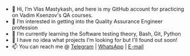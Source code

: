 - 👋 Hi, I’m Vlas Mastykash, and here is my GitHub account for practicing on Vadim Ksenzov's QA courses.
- 👀 I’m interested in getting into the Quality Assurance Engineer profession
- 🌱 I’m currently learning the Software testing theory, Bash, Git, Python
- 💞️ I have no idea what projects I’m looking for but I'll found out soon!
- 📫 You can reach me @ [Telegram](https://t.me/v_las) | [WhatsApp](https://wa.me/79136198392) | [E-mail](mailto:mastykash.vlas@gmail.com)
<!---
v-las/v-las is a ✨ special ✨ repository because its `README.md` (this file) appears on your GitHub profile.
You can click the Preview link to take a look at your changes.
--->
